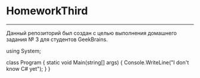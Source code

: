 # HomeworkThird

---

Данный репозиторий был создан с целью выполнения домашнего задания № 3 для студентов GeekBrains.


using System;

class Program
{
    static void Main(string[] args)
    {
        Console.WriteLine("I don't know C# yet");
    }
}